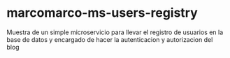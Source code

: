 # marcomarco-ms-users-registry
Muestra de un simple microservicio para llevar el registro de usuarios en la base de datos y encargado de hacer la autenticacion y autorizacion del blog

